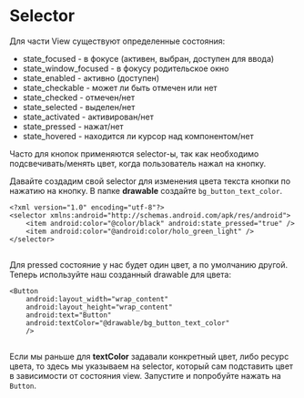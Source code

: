 # Selector

Для части View существуют определенные состояния:

* state\_focused - в фокусе (активен, выбран, доступен для ввода)
* state\_window\_focused - в фокусу родительское окно
* state\_enabled - активно (доступен)
* state\_checkable - может ли быть отмечен или нет
* state\_checked - отмечен/нет
* state\_selected - выделен/нет
* state\_activated - активирован/нет
* state\_pressed - нажат/нет
* state\_hovered - находится ли курсор над компонентом/нет

Часто для кнопок применяются selector-ы, так как необходимо подсвечивать/менять цвет, когда пользователь нажал на кнопку.

Давайте создадим свой selector для изменения цвета текста кнопки по нажатию на кнопку. В папке **drawable** создайте `bg_button_text_color`.

```
<?xml version="1.0" encoding="utf-8"?>
<selector xmlns:android="http://schemas.android.com/apk/res/android">
    <item android:color="@color/black" android:state_pressed="true" />
    <item android:color="@android:color/holo_green_light" />
</selector>
```

![](data:image/gif;base64,R0lGODlhAQABAPABAP///wAAACH5BAEKAAAALAAAAAABAAEAAAICRAEAOw==)![](data:image/gif;base64,R0lGODlhAQABAPABAP///wAAACH5BAEKAAAALAAAAAABAAEAAAICRAEAOw== "Click and drag to move")

Для pressed состояние у нас будет один цвет, а по умолчанию другой. Теперь используйте наш созданный drawable для цвета:

```
<Button
    android:layout_width="wrap_content"
    android:layout_height="wrap_content"
    android:text="Button"
    android:textColor="@drawable/bg_button_text_color"
    />
```

![](data:image/gif;base64,R0lGODlhAQABAPABAP///wAAACH5BAEKAAAALAAAAAABAAEAAAICRAEAOw==)![](data:image/gif;base64,R0lGODlhAQABAPABAP///wAAACH5BAEKAAAALAAAAAABAAEAAAICRAEAOw== "Click and drag to move")

Если мы раньше для **textColor** задавали конкретный цвет, либо ресурс цвета, то здесь мы указываем на selector, который сам подставить цвет в зависимости от состояния view. Запустите и попробуйте нажать на `Button`.
